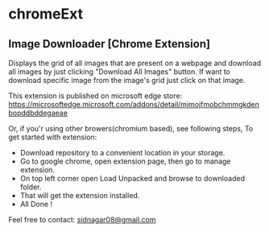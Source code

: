 # chromeExt

## Image Downloader [Chrome Extension]
Displays the grid of all images that are present on a webpage and download all images by just clicking "Download All Images" button. If want to download specific image from the image's grid just click on that image.

This extension is published on microsoft edge store:
https://microsoftedge.microsoft.com/addons/detail/mjmojfmobchmmgkdenbopddbddegaeae

Or, if you'r using other browers(chromium based), see following steps,
To get started with extension:

* Download repository to a convenient location in your storage.
* Go to google chrome, open extension page, then go to manage extension.
* On top left corner open Load Unpacked and browse to downloaded folder.
* That will get the extension installed.
* All Done !

Feel free to contact: sidnagar08@gmail.com
